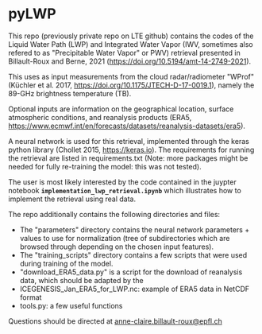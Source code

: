 # pyLWP

This repo (previously private repo on LTE github) contains the codes of the Liquid Water Path (LWP) and Integrated Water Vapor (IWV, sometimes also refered to as "Precipitable Water Vapor" or PWV) retrieval presented in Billault-Roux and Berne, 2021 (https://doi.org/10.5194/amt-14-2749-2021).

This uses as input measurements from the cloud radar/radiometer "WProf" (Küchler et al. 2017, https://doi.org/10.1175/JTECH-D-17-0019.1), namely the 89-GHz brightness temperature (TB).

Optional inputs are information on the geographical location, surface atmospheric conditions, and reanalysis products (ERA5, https://www.ecmwf.int/en/forecasts/datasets/reanalysis-datasets/era5).

A neural network is used for this retrieval, implemented through the keras python library (Chollet 2015, https://keras.io).
The requirements for running the retrieval are listed in requirements.txt (Note: more packages might be needed for fully re-training the model: this was not tested).

The user is most likely interested by the code contained in the juypter notebook **`implementation_lwp_retrieval.ipynb`** which illustrates how to implement the retrieval using real data.

The repo additionally contains the following directories and files:
- The "parameters" directory contains the neural network parameters + values to use for normalization (tree of subdirectories which are browsed through depending on the chosen input features).
- The "training_scripts" directory contains a few scripts that were used during training of the model.
- "download_ERA5_data.py" is a script for the download of reanalysis data, which should be adapted by the 
- ICEGENESIS_Jan_ERA5_for_LWP.nc: example of ERA5 data in NetCDF format
- tools.py: a few useful functions


Questions should be directed at anne-claire.billault-roux@epfl.ch


